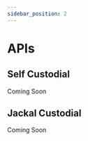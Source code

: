 ```yaml
---
sidebar_position: 2
---
```


# APIs

## Self Custodial

Coming Soon

## Jackal Custodial

Coming Soon
